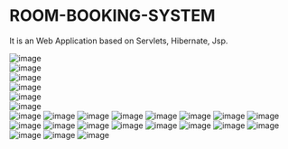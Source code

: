 # ROOM-BOOKING-SYSTEM
It is an Web Application based on Servlets, Hibernate, Jsp.
 
![image](https://user-images.githubusercontent.com/22257930/226913316-b6db57a5-bda2-4c94-b941-07132f0c1cd4.png) <br>
![image](https://user-images.githubusercontent.com/22257930/226913558-02a998d3-eeb2-4041-83e0-2aefeb60bf5b.png) <br>
![image](https://user-images.githubusercontent.com/22257930/226913613-4f876012-3da5-4da7-a8a3-d4fb1f662aeb.png) <br>
![image](https://user-images.githubusercontent.com/22257930/226913655-451de266-2f9b-449e-8c19-ed0def746b1b.png) <br>
![image](https://user-images.githubusercontent.com/22257930/226913741-f94ec017-3dee-4667-b53f-5a7bf2bac12e.png) <br>
![image](https://user-images.githubusercontent.com/22257930/226913831-f594d9bc-3ffe-4965-8769-1f7548859b7c.png) <br>
![image](https://user-images.githubusercontent.com/22257930/226919556-fcf94ed5-2d09-486a-8f54-ccd086bd2801.png)
![image](https://user-images.githubusercontent.com/22257930/226919669-5a50c068-abb9-4487-b6bb-c772b2289c27.png)
![image](https://user-images.githubusercontent.com/22257930/226919723-7134b7f5-ed51-474e-8754-ca8755a9eaf3.png)
![image](https://user-images.githubusercontent.com/22257930/226919759-e65f8306-435f-46f8-a723-4089d1cd983a.png)
![image](https://user-images.githubusercontent.com/22257930/226919967-bd3026d5-b5bf-4e02-9938-0c2cc3b2f796.png)
![image](https://user-images.githubusercontent.com/22257930/226920040-1e82854d-aa1e-4993-8bcd-4825c39ca621.png)
![image](https://user-images.githubusercontent.com/22257930/226920295-9452afc9-4f0f-4bee-92ab-e510233bc52e.png)
![image](https://user-images.githubusercontent.com/22257930/226920531-72e6630a-2a68-4a67-82c9-b865c87dcbc7.png)
![image](https://user-images.githubusercontent.com/22257930/226920666-0a9bd7b3-419a-43d1-a0f3-d9da4b344d6b.png)
![image](https://user-images.githubusercontent.com/22257930/226920898-c9974561-6d3a-4eac-b420-8ea8e25bad0c.png)
![image](https://user-images.githubusercontent.com/22257930/226921783-f8b156c5-b5ae-488f-8c36-a0bb7035bc7f.png)
![image](https://user-images.githubusercontent.com/22257930/226921871-35ef1c0e-b31b-4c17-920f-9fac865dc67f.png)
![image](https://user-images.githubusercontent.com/22257930/226921935-f968e1c5-7f55-4523-801f-7c0abbbffc48.png)
![image](https://user-images.githubusercontent.com/22257930/226921972-b876ae09-1784-4e48-a622-f778d44c6007.png)
![image](https://user-images.githubusercontent.com/22257930/226922619-05fb5d10-a1eb-42a9-aef0-9b5a9111a0b3.png)
![image](https://user-images.githubusercontent.com/22257930/226922783-79317868-7c6e-4978-b136-fb67933a44b8.png)
![image](https://user-images.githubusercontent.com/22257930/226922996-eb190307-340f-4a9b-abce-6def85d9aca5.png)
![image](https://user-images.githubusercontent.com/22257930/226923057-a4f830d3-4f03-4c2d-a68f-452b7a78ccb0.png)
![image](https://user-images.githubusercontent.com/22257930/226923108-963d4164-67da-4759-af4c-5aa99671a884.png)


